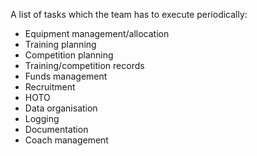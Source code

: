 A list of tasks which the team has to execute periodically:

* Equipment management/allocation
* Training planning
* Competition planning
* Training/competition records
* Funds management
* Recruitment
* HOTO
* Data organisation
* Logging
* Documentation
* Coach management
